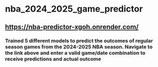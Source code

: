 # nba_2024_2025_game_predictor

## https://nba-predictor-xgoh.onrender.com/

### Trained 5 different models to predict the outcomes of regular season games from the 2024-2025 NBA season. Navigate to the link above and enter a valid game/date combination to receive predictions and actual outcome
